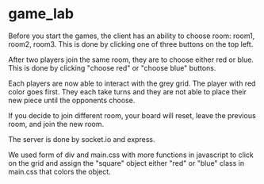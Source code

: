# game_lab

Before you start the games, the client has an ability to choose room: room1, room2, room3. This is done by clicking one of three buttons on the top left.

After two players join the same room, they are to choose either red or blue. This is done by clicking "choose red" or "choose blue" buttons.

Each players are now able to interact with the grey grid. The player with red color goes first. They each take turns and they are not able to place their new piece until the opponents choose.

If you decide to join different room, your board will reset, leave the previous room, and join the new room.

The server is done by socket.io and express.

We used form of div and main.css with more functions in javascript to click on the grid and assign the "square" object either "red" or "blue" class in main.css that colors the object.
